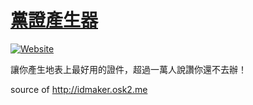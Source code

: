 # [黨證產生器](http://idmaker.osk2.me)
[![Website](https://img.shields.io/website-up-down-green-red/http/idmaker.osk2.me.svg)](idmaker.osk2.me)

讓你產生地表上最好用的證件，超過一萬人說讚你還不去辦！

source of http://idmaker.osk2.me
